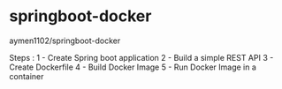 # springboot-docker
aymen1102/springboot-docker

Steps : 
1 - Create Spring boot application
2 - Build a simple REST API
3 - Create Dockerfile
4 - Build Docker Image
5 - Run Docker Image in a container
